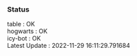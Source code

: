 ### Status


table : OK  
hogwarts : OK  
icy-bot : OK  
Latest Update : 2022-11-29 16:11:29.791684
